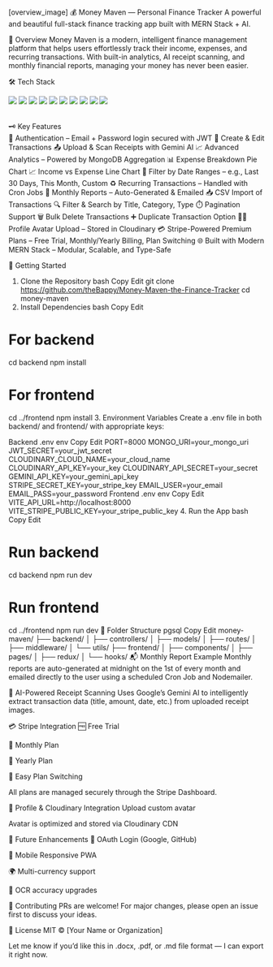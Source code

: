 [overview_image]
💰 Money Maven — Personal Finance Tracker
A powerful and beautiful full-stack finance tracking app built with MERN Stack + AI.

<!-- 🔧 Replace this with your project image URL -->

🧠 Overview
Money Maven is a modern, intelligent finance management platform that helps users effortlessly track their income, expenses, and recurring transactions. With built-in analytics, AI receipt scanning, and monthly financial reports, managing your money has never been easier.

🛠️ Tech Stack
<p align="left"> <img src="https://img.shields.io/badge/Vite-646CFF?logo=vite&logoColor=white" /> <img src="https://img.shields.io/badge/TypeScript-3178C6?logo=typescript&logoColor=white" /> <img src="https://img.shields.io/badge/React-61DAFB?logo=react&logoColor=black" /> <img src="https://img.shields.io/badge/Redux_Toolkit-764ABC?logo=redux&logoColor=white" /> <img src="https://img.shields.io/badge/Express.js-000000?logo=express&logoColor=white" /> <img src="https://img.shields.io/badge/MongoDB-47A248?logo=mongodb&logoColor=white" /> <img src="https://img.shields.io/badge/Cloudinary-3448C5?logo=cloudinary&logoColor=white" /> <img src="https://img.shields.io/badge/Gemini_AI-FF6B81?logo=google&logoColor=white" /> <img src="https://img.shields.io/badge/Stripe-635BFF?logo=stripe&logoColor=white" /> <img src="https://img.shields.io/badge/Cron-FFFFFF?logo=cron&logoColor=black" /> </p><br>
🗝️ Key Features<br>
🔐 Authentication – Email + Password login secured with JWT
🏢 Create & Edit Transactions
📤 Upload & Scan Receipts with Gemini AI
📈 Advanced Analytics – Powered by MongoDB Aggregation
📊 Expense Breakdown Pie Chart
📈 Income vs Expense Line Chart
📅 Filter by Date Ranges – e.g., Last 30 Days, This Month, Custom
♻️ Recurring Transactions – Handled with Cron Jobs
📄 Monthly Reports – Auto-Generated & Emailed
📥 CSV Import of Transactions
🔍 Filter & Search by Title, Category, Type
⏱️ Pagination Support
🗑️ Bulk Delete Transactions
➕ Duplicate Transaction Option
🧑‍💼 Profile Avatar Upload – Stored in Cloudinary
💳 Stripe-Powered Premium Plans – Free Trial, Monthly/Yearly Billing, Plan Switching
🌐 Built with Modern MERN Stack – Modular, Scalable, and Type-Safe

🚀 Getting Started
1. Clone the Repository
bash
Copy
Edit
git clone https://github.com/theBappy/Money-Maven-the-Finance-Tracker
cd money-maven
2. Install Dependencies
bash
Copy
Edit
# For backend
cd backend
npm install

# For frontend
cd ../frontend
npm install
3. Environment Variables
Create a .env file in both backend/ and frontend/ with appropriate keys:

Backend .env
env
Copy
Edit
PORT=8000
MONGO_URI=your_mongo_uri
JWT_SECRET=your_jwt_secret
CLOUDINARY_CLOUD_NAME=your_cloud_name
CLOUDINARY_API_KEY=your_key
CLOUDINARY_API_SECRET=your_secret
GEMINI_API_KEY=your_gemini_api_key
STRIPE_SECRET_KEY=your_stripe_key
EMAIL_USER=your_email
EMAIL_PASS=your_password
Frontend .env
env
Copy
Edit
VITE_API_URL=http://localhost:8000
VITE_STRIPE_PUBLIC_KEY=your_stripe_public_key
4. Run the App
bash
Copy
Edit
# Run backend
cd backend
npm run dev

# Run frontend
cd ../frontend
npm run dev
📁 Folder Structure
pgsql
Copy
Edit
money-maven/
├── backend/
│   ├── controllers/
│   ├── models/
│   ├── routes/
│   ├── middleware/
│   └── utils/
├── frontend/
│   ├── components/
│   ├── pages/
│   ├── redux/
│   └── hooks/
📬 Monthly Report Example
Monthly reports are auto-generated at midnight on the 1st of every month and emailed directly to the user using a scheduled Cron Job and Nodemailer.

🧠 AI-Powered Receipt Scanning
Uses Google’s Gemini AI to intelligently extract transaction data (title, amount, date, etc.) from uploaded receipt images.

💳 Stripe Integration
🆓 Free Trial

📅 Monthly Plan

📆 Yearly Plan

🔁 Easy Plan Switching

All plans are managed securely through the Stripe Dashboard.

👤 Profile & Cloudinary Integration
Upload custom avatar

Avatar is optimized and stored via Cloudinary CDN

🧪 Future Enhancements
🔐 OAuth Login (Google, GitHub)

📱 Mobile Responsive PWA

🌍 Multi-currency support

🧾 OCR accuracy upgrades

🤝 Contributing
PRs are welcome! For major changes, please open an issue first to discuss your ideas.

📄 License
MIT © [Your Name or Organization]

Let me know if you’d like this in .docx, .pdf, or .md file format — I can export it right now.
